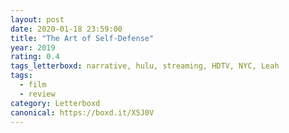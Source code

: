 ```yaml
---
layout: post 
date: 2020-01-18 23:59:00
title: "The Art of Self-Defense"
year: 2019
rating: 0.4
tags_letterboxd: narrative, hulu, streaming, HDTV, NYC, Leah
tags:
  - film
  - review
category: Letterboxd
canonical: https://boxd.it/X5J0V
---
```


